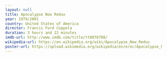 ```yaml
---
layout: null
title: Apocalypse Now Redux
year: 1979/2001
country: United States of America
director: Francis Ford Coppola
duration: 3 hours and 22 minutes
imdb-url: http://www.imdb.com/title/tt0078788/
wikipedia-url: https://en.wikipedia.org/wiki/Apocalypse_Now_Redux
poster-url: https://upload.wikimedia.org/wikipedia/en/e/ec/Apocalypse_Now_Redux.jpg
---
```

